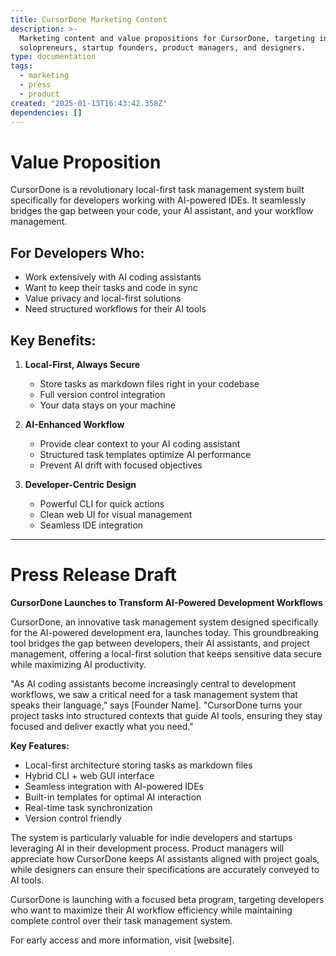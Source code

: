 ```yaml
---
title: CursorDone Marketing Content
description: >-
  Marketing content and value propositions for CursorDone, targeting indie developers,
  solopreneurs, startup founders, product managers, and designers.
type: documentation
tags:
  - marketing
  - press
  - product
created: "2025-01-13T16:43:42.358Z"
dependencies: []
---
```


# Value Proposition

CursorDone is a revolutionary local-first task management system built specifically for developers working with AI-powered IDEs. It seamlessly bridges the gap between your code, your AI assistant, and your workflow management.

## For Developers Who:

- Work extensively with AI coding assistants
- Want to keep their tasks and code in sync
- Value privacy and local-first solutions
- Need structured workflows for their AI tools

## Key Benefits:

1. **Local-First, Always Secure**

   - Store tasks as markdown files right in your codebase
   - Full version control integration
   - Your data stays on your machine

2. **AI-Enhanced Workflow**

   - Provide clear context to your AI coding assistant
   - Structured task templates optimize AI performance
   - Prevent AI drift with focused objectives

3. **Developer-Centric Design**
   - Powerful CLI for quick actions
   - Clean web UI for visual management
   - Seamless IDE integration

---

# Press Release Draft

**CursorDone Launches to Transform AI-Powered Development Workflows**

CursorDone, an innovative task management system designed specifically for the AI-powered development era, launches today. This groundbreaking tool bridges the gap between developers, their AI assistants, and project management, offering a local-first solution that keeps sensitive data secure while maximizing AI productivity.

"As AI coding assistants become increasingly central to development workflows, we saw a critical need for a task management system that speaks their language," says [Founder Name]. "CursorDone turns your project tasks into structured contexts that guide AI tools, ensuring they stay focused and deliver exactly what you need."

**Key Features:**

- Local-first architecture storing tasks as markdown files
- Hybrid CLI + web GUI interface
- Seamless integration with AI-powered IDEs
- Built-in templates for optimal AI interaction
- Real-time task synchronization
- Version control friendly

The system is particularly valuable for indie developers and startups leveraging AI in their development process. Product managers will appreciate how CursorDone keeps AI assistants aligned with project goals, while designers can ensure their specifications are accurately conveyed to AI tools.

CursorDone is launching with a focused beta program, targeting developers who want to maximize their AI workflow efficiency while maintaining complete control over their task management system.

For early access and more information, visit [website].
